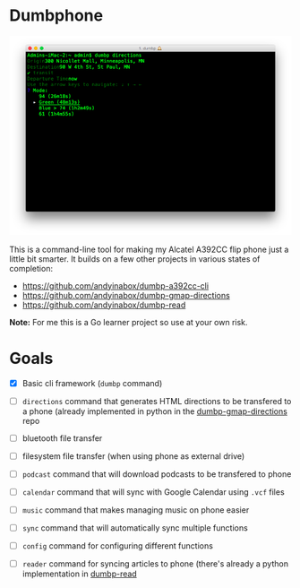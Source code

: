 # Dumbphone

![Screenshot](screenshot.png)

This is a command-line tool for making my Alcatel A392CC flip phone just a little bit smarter. It builds on a few other projects in various states of completion:

 - https://github.com/andyinabox/dumbp-a392cc-cli
 - https://github.com/andyinabox/dumbp-gmap-directions
 - https://github.com/andyinabox/dumbp-read

**Note:** For me this is a Go learner project so use at your own risk.

# Goals

 - [x] Basic cli framework (`dumbp` command)
 - [ ] `directions` command that generates HTML directions to be transfered to a phone (already implemented in python in the [dumbp-gmap-directions](https://github.com/andyinabox/dumbp-gmap-directions) repo
 - [ ] bluetooth file transfer
 - [ ] filesystem file transfer (when using phone as external drive)
 - [ ] `podcast` command that will download podcasts to be transfered to phone
 - [ ] `calendar` command that will sync with Google Calendar using `.vcf` files
 - [ ] `music` command that makes managing music on phone easier
 - [ ] `sync` command that will automatically sync multiple functions
 - [ ] `config` command for configuring different functions
 - [ ] `reader` command for syncing articles to phone (there's already a python implementation in [dumbp-read](https://github.com/andyinabox/dumbp-read)


